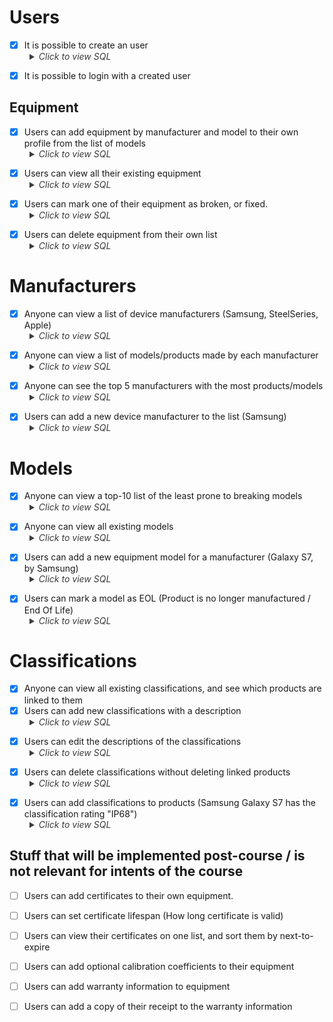 
# Users
- [x] It is possible to create an user
<details><summary> Click to view SQL </summary>
<p>

```SQL
INSERT INTO account (date_created, date_modified, name, username, password
VALUES (CURRENT_TIMESTAMP, CURRENT_TIMESTAMP, ?, ?, ?)
```

</p></details>

- [x] It is possible to login with a created user

## Equipment
- [x] Users can add equipment by manufacturer and model to their own profile from the list of models
<details><summary> Click to view SQL </summary>
<p>

```SQL
INSERT INTO equipment (date_created, date_modified, model_id, person_id, serialnumber, isbroken) 
VALUES (CURRENT_TIMESTAMP, CURRENT_TIMESTAMP, ?, ?, ?, ?)
```

</p></details>

- [x] Users can view all their existing equipment 
<details><summary> Click to view SQL </summary>
<p>

```SQL
SELECT equipment.id, equipment.person_id AS equipment_person_id, 
equipment.date_created, equipment.date_modified, equipment.model_id, equipment.serialnumber, equipment.isbroken
FROM equipment
WHERE ? = equipment.person_id
```

</p></details>

- [x] Users can mark one of their equipment as broken, or fixed.
<details><summary> Click to view SQL </summary>
<p>

```SQL
UPDATE equipment SET date_modified=CURRENT_TIMESTAMP, isbroken=? WHERE equipment.id = ?
```

</p></details>

- [x] Users can delete equipment from their own list
<details><summary> Click to view SQL </summary>
<p>

```SQL
DELETE FROM equipment WHERE equipment.id = ?
```

</p></details>

# Manufacturers
- [x] Anyone can view a list of device manufacturers (Samsung, SteelSeries, Apple)
<details><summary>Click to view SQL</summary>
<p>

```SQL
 SELECT * FROM Manufacturer
```
</p></details>

- [x] Anyone can view a list of models/products made by each manufacturer
<details><summary>Click to view SQL</summary>
<p>

```SQL
 SELECT * FROM Product WHERE product.manufacturer_id = ?
```
</p></details>

- [x] Anyone can see the top 5 manufacturers with the most products/models
<details><summary>Click to view SQL</summary>
<p>

```SQL
 SELECT Manufacturer.id, COUNT(Product.name) as count, Manufacturer.name FROM Manufacturer, Product
 WHERE Manufacturer.id = Product.manufacturer_id 
 GROUP BY Manufacturer.id 
 ORDER BY count DESC 
 LIMIT 5
```
</p></details>
	
- [x] Users can add a new device manufacturer to the list (Samsung)
<details><summary>Click to view SQL</summary>
<p>

```SQL
INSERT INTO manufacturer (date_created, date_modified, name) 
VALUES (CURRENT_TIMESTAMP, CURRENT_TIMESTAMP, ?)
```
</p></details>

# Models
- [x] Anyone can view a top-10 list of the least prone to breaking models
<details><summary>Click to view SQL</summary>
<p>

```SQL
SELECT product.id, 
       product.name, 
       (SELECT 100.0 * (SELECT Count(*) 
                        FROM   equipment 
                        WHERE  equipment.model_id = product.id 
                               AND equipment.isbroken) / (SELECT Count(*) 
                                                          FROM   equipment 
                                                          WHERE equipment.model_id = product.id)) 
		AS brokenavg 
FROM   product 
WHERE  brokenavg IS NOT NULL 
GROUP  BY product.id 
ORDER  BY brokenavg ASC 
LIMIT  10 
```

</p></details>

- [x] Anyone can view all existing models
<details><summary>Click to view SQL</summary>
<p>

```SQL
 SELECT * FROM Product
```
</p></details>

- [x] Users can add a new equipment model for a manufacturer (Galaxy S7, by Samsung)
<details><summary>Click to view SQL</summary>
<p>

```SQL
 INSERT INTO product (date_created, date_modified, name, manufacturer_id, eol) 
 VALUES (CURRENT_TIMESTAMP, CURRENT_TIMESTAMP, ?, ?, ?)
```
</p></details>

- [x] Users can mark a model as EOL (Product is no longer manufactured / End Of Life)
<details><summary> Click to view SQL </summary>
<p>

```SQL
UPDATE product SET date_modified=CURRENT_TIMESTAMP, eol=? WHERE product.id = ?
```

</p></details>


# Classifications
- [x] Anyone can view all existing classifications, and see which products are linked to them
- [x] Users can add new classifications with a description
<details><summary> Click to view SQL </summary>
<p>

```SQL
INSERT INTO "Classification" (date_created, date_modified, name, description) 
VALUES (CURRENT_TIMESTAMP, CURRENT_TIMESTAMP, ?, ?)
```

</p></details>

- [x] Users can edit the descriptions of the classifications
<details><summary> Click to view SQL </summary>
<p>

```SQL
UPDATE "Classification" SET date_modified=CURRENT_TIMESTAMP, description=? 
WHERE "Classification".id = ?
```

</p></details>

- [x] Users can delete classifications without deleting linked products
<details><summary> Click to view SQL </summary>
<p>

```SQL
DELETE FROM "ClassificationProduct" 
       WHERE "ClassificationProduct".classification_id = ? 
              AND "ClassificationProduct".product_id = ?
DELETE FROM "Classification" 
       WHERE "Classification".id = ?
```

</p></details>

- [x] Users can add classifications to products (Samsung Galaxy S7 has the classification rating "IP68")
<details><summary> Click to view SQL </summary>
<p>

```SQL
INSERT INTO "ClassificationProduct" (classification_id, product_id) VALUES (?, ?)
```

</p></details>

## Stuff that will be implemented post-course / is not relevant for intents of the course

- [ ] Users can add certificates to their own equipment.
- [ ] Users can set certificate lifespan (How long certificate is valid)
- [ ] Users can view their certificates on one list, and sort them by next-to-expire
- [ ] Users can add optional calibration coefficients to their equipment
- [ ] Users can add warranty information to equipment
- [ ] Users can add a copy of their receipt to the warranty information


<style>
       p, ul {
              margin-bottom: 0px !important;
       }
       summary {
              margin-left: 2rem;
              opacity: 0.85;
              font-style: italic;
       }
       summary::-webkit-details-marker {
              opacity: 0.85;
       }

</style>